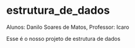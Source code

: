 # estrutura_de_dados
Alunos: Danilo Soares de Matos, 
Professor: Icaro

Esse é o nosso projeto de estrutura de dados

